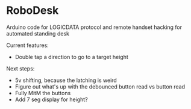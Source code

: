 # RoboDesk
Arduino code for LOGICDATA protocol and remote handset hacking for automated standing desk

Current features:
* Double tap a direction to go to a target height


Next steps:
* 5v shifting, because the latching is weird
* Figure out what's up with the debounced button read vs button read
* Fully MitM the buttons
* Add 7 seg display for height?
